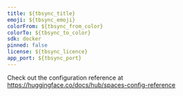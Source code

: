 ```yaml
---
title: ${tbsync_title}
emoji: ${tbsync_emoji}
colorFrom: ${tbsync_from_color}
colorTo: ${tbsync_to_color}
sdk: docker
pinned: false
license: ${tbsync_licence}
app_port: ${tbsync_port}
---
```


Check out the configuration reference at https://huggingface.co/docs/hub/spaces-config-reference
